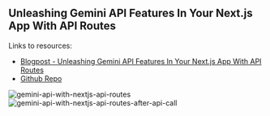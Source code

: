 ## Unleashing Gemini API Features In Your Next.js App With API Routes

Links to resources:

- [Blogpost - Unleashing Gemini API Features In Your Next.js App With API Routes](https://blog.oofdev.com/2024/07/unleashing-gemini-api-features-in-your-nextjs-app-with-api-routes.html)
- [Github Repo](https://github.com/808vita/gemini-api-nextjs-api-routes/)

![gemini-api-with-nextjs-api-routes](https://github.com/user-attachments/assets/f6b4cbd9-2612-4b03-a5c2-633accb7f908)
![gemini-api-with-nextjs-api-routes-after-api-call ](https://github.com/user-attachments/assets/92146490-317b-435a-8a59-8ad7540b8532)


